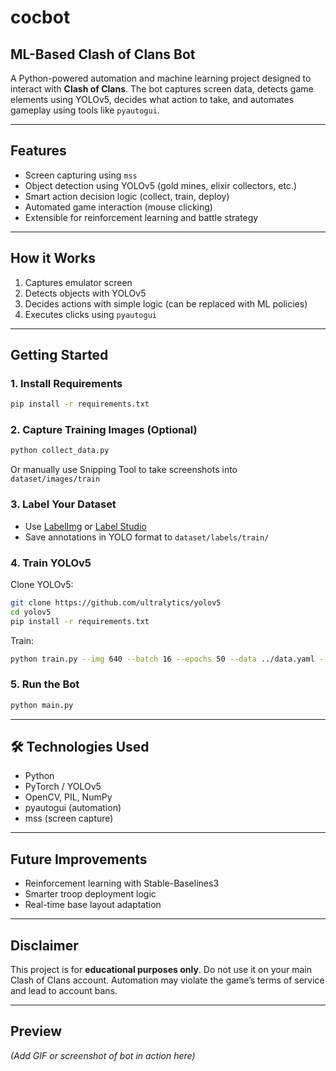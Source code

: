 # cocbot

## ML-Based Clash of Clans Bot

A Python-powered automation and machine learning project designed to interact with **Clash of Clans**. The bot captures screen data, detects game elements using YOLOv5, decides what action to take, and automates gameplay using tools like `pyautogui`.

---

## Features
- Screen capturing using `mss`
- Object detection using YOLOv5 (gold mines, elixir collectors, etc.)
- Smart action decision logic (collect, train, deploy)
- Automated game interaction (mouse clicking)
- Extensible for reinforcement learning and battle strategy

---

## How it Works
1. Captures emulator screen
2. Detects objects with YOLOv5
3. Decides actions with simple logic (can be replaced with ML policies)
4. Executes clicks using `pyautogui`

---

## Getting Started

### 1. Install Requirements
```bash
pip install -r requirements.txt
```

### 2. Capture Training Images (Optional)
```bash
python collect_data.py
```
Or manually use Snipping Tool to take screenshots into `dataset/images/train`

### 3. Label Your Dataset
- Use [LabelImg](https://github.com/heartexlabs/labelImg) or [Label Studio](https://labelstud.io/)
- Save annotations in YOLO format to `dataset/labels/train/`

### 4. Train YOLOv5
Clone YOLOv5:
```bash
git clone https://github.com/ultralytics/yolov5
cd yolov5
pip install -r requirements.txt
```
Train:
```bash
python train.py --img 640 --batch 16 --epochs 50 --data ../data.yaml --weights yolov5s.pt
```

### 5. Run the Bot
```bash
python main.py
```

---

## 🛠 Technologies Used
- Python
- PyTorch / YOLOv5
- OpenCV, PIL, NumPy
- pyautogui (automation)
- mss (screen capture)

---

## Future Improvements
- Reinforcement learning with Stable-Baselines3
- Smarter troop deployment logic
- Real-time base layout adaptation

---

## Disclaimer
This project is for **educational purposes only**. Do not use it on your main Clash of Clans account. Automation may violate the game’s terms of service and lead to account bans.

---

## Preview
_(Add GIF or screenshot of bot in action here)_

